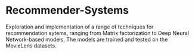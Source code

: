 # Recommender-Systems
Exploration and implementation of a range of techniques for recommendation sytems, ranging from Matrix factorization to Deep Neural Network-based models. The models are trained and tested on the MovieLens datasets.
